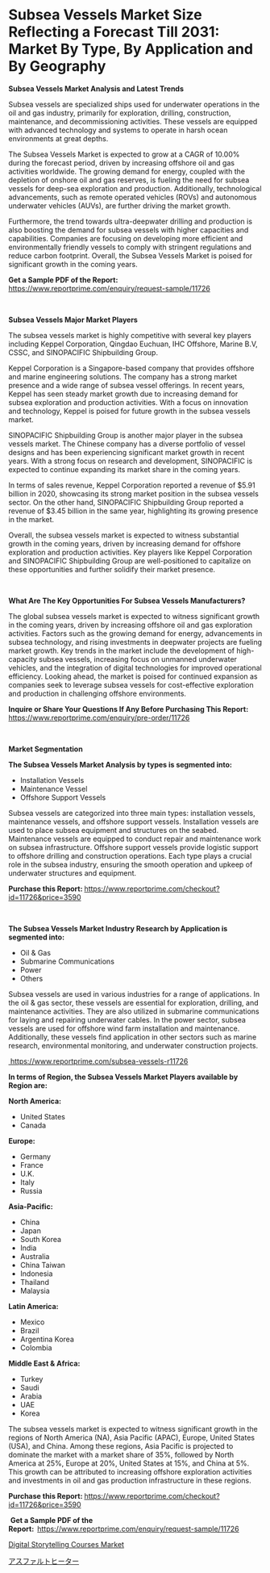 <p><h1>Subsea Vessels Market Size Reflecting a Forecast Till 2031: Market By Type, By Application and By Geography</h1></p><p><strong>Subsea Vessels Market Analysis and Latest Trends</strong></p>
<p><p>Subsea vessels are specialized ships used for underwater operations in the oil and gas industry, primarily for exploration, drilling, construction, maintenance, and decommissioning activities. These vessels are equipped with advanced technology and systems to operate in harsh ocean environments at great depths.</p><p>The Subsea Vessels Market is expected to grow at a CAGR of 10.00% during the forecast period, driven by increasing offshore oil and gas activities worldwide. The growing demand for energy, coupled with the depletion of onshore oil and gas reserves, is fueling the need for subsea vessels for deep-sea exploration and production. Additionally, technological advancements, such as remote operated vehicles (ROVs) and autonomous underwater vehicles (AUVs), are further driving the market growth.</p><p>Furthermore, the trend towards ultra-deepwater drilling and production is also boosting the demand for subsea vessels with higher capacities and capabilities. Companies are focusing on developing more efficient and environmentally friendly vessels to comply with stringent regulations and reduce carbon footprint. Overall, the Subsea Vessels Market is poised for significant growth in the coming years.</p></p>
<p><strong>Get a Sample PDF of the Report:&nbsp;</strong> <a href="https://www.reportprime.com/enquiry/request-sample/11726">https://www.reportprime.com/enquiry/request-sample/11726</a></p>
<p>&nbsp;</p>
<p><strong>Subsea Vessels Major Market Players</strong></p>
<p><p>The subsea vessels market is highly competitive with several key players including Keppel Corporation, Qingdao Euchuan, IHC Offshore, Marine B.V, CSSC, and SINOPACIFIC Shipbuilding Group. </p><p>Keppel Corporation is a Singapore-based company that provides offshore and marine engineering solutions. The company has a strong market presence and a wide range of subsea vessel offerings. In recent years, Keppel has seen steady market growth due to increasing demand for subsea exploration and production activities. With a focus on innovation and technology, Keppel is poised for future growth in the subsea vessels market.</p><p>SINOPACIFIC Shipbuilding Group is another major player in the subsea vessels market. The Chinese company has a diverse portfolio of vessel designs and has been experiencing significant market growth in recent years. With a strong focus on research and development, SINOPACIFIC is expected to continue expanding its market share in the coming years.</p><p>In terms of sales revenue, Keppel Corporation reported a revenue of $5.91 billion in 2020, showcasing its strong market position in the subsea vessels sector. On the other hand, SINOPACIFIC Shipbuilding Group reported a revenue of $3.45 billion in the same year, highlighting its growing presence in the market.</p><p>Overall, the subsea vessels market is expected to witness substantial growth in the coming years, driven by increasing demand for offshore exploration and production activities. Key players like Keppel Corporation and SINOPACIFIC Shipbuilding Group are well-positioned to capitalize on these opportunities and further solidify their market presence.</p></p>
<p>&nbsp;</p>
<p><strong>What Are The Key Opportunities For Subsea Vessels Manufacturers?</strong></p>
<p><p>The global subsea vessels market is expected to witness significant growth in the coming years, driven by increasing offshore oil and gas exploration activities. Factors such as the growing demand for energy, advancements in subsea technology, and rising investments in deepwater projects are fueling market growth. Key trends in the market include the development of high-capacity subsea vessels, increasing focus on unmanned underwater vehicles, and the integration of digital technologies for improved operational efficiency. Looking ahead, the market is poised for continued expansion as companies seek to leverage subsea vessels for cost-effective exploration and production in challenging offshore environments.</p></p>
<p><strong>Inquire or Share Your Questions If Any Before Purchasing This Report:</strong> <a href="https://www.reportprime.com/enquiry/pre-order/11726">https://www.reportprime.com/enquiry/pre-order/11726</a></p>
<p>&nbsp;</p>
<p><strong>Market Segmentation</strong></p>
<p><strong>The Subsea Vessels Market Analysis by types is segmented into:</strong></p>
<p><ul><li>Installation Vessels</li><li>Maintenance Vessel</li><li>Offshore Support Vessels</li></ul></p>
<p><p>Subsea vessels are categorized into three main types: installation vessels, maintenance vessels, and offshore support vessels. Installation vessels are used to place subsea equipment and structures on the seabed. Maintenance vessels are equipped to conduct repair and maintenance work on subsea infrastructure. Offshore support vessels provide logistic support to offshore drilling and construction operations. Each type plays a crucial role in the subsea industry, ensuring the smooth operation and upkeep of underwater structures and equipment.</p></p>
<p><strong>Purchase this Report:&nbsp;</strong><a href="https://www.reportprime.com/checkout?id=11726&price=3590">https://www.reportprime.com/checkout?id=11726&price=3590</a></p>
<p>&nbsp;</p>
<p><strong>The Subsea Vessels Market Industry Research by Application is segmented into:</strong></p>
<p><ul><li>Oil & Gas</li><li>Submarine Communications</li><li>Power</li><li>Others</li></ul></p>
<p><p>Subsea vessels are used in various industries for a range of applications. In the oil & gas sector, these vessels are essential for exploration, drilling, and maintenance activities. They are also utilized in submarine communications for laying and repairing underwater cables. In the power sector, subsea vessels are used for offshore wind farm installation and maintenance. Additionally, these vessels find application in other sectors such as marine research, environmental monitoring, and underwater construction projects.</p></p>
<p><a href="https://www.reportprime.com/subsea-vessels-r11726">&nbsp;https://www.reportprime.com/subsea-vessels-r11726</a></p>
<p><strong>In terms of Region, the Subsea Vessels Market Players available by Region are:</strong></p>
<p>
    <p> <strong> North America: </strong>
        <ul>
            <li>United States</li>
            <li>Canada</li>
        </ul>
        </p> 
    <p> <strong> Europe: </strong>
        <ul>
            <li>Germany</li>
            <li>France</li>
            <li>U.K.</li>
            <li>Italy</li>
            <li>Russia</li>
        </ul>
        </p> 
    <p> <strong> Asia-Pacific: </strong>
        <ul>
            <li>China</li>
            <li>Japan</li>
            <li>South Korea</li>
            <li>India</li>
            <li>Australia</li>
            <li>China Taiwan</li>
            <li>Indonesia</li>
            <li>Thailand</li>
            <li>Malaysia</li>
        </ul>
        </p> 
    <p> <strong> Latin America: </strong>
        <ul>
            <li>Mexico</li>
            <li>Brazil</li>
            <li>Argentina Korea</li>
            <li>Colombia</li>
        </ul>
        </p> 
    <p> <strong> Middle East & Africa: </strong>
        <ul>
            <li>Turkey</li>
            <li>Saudi</li>
            <li>Arabia</li>
            <li>UAE</li>
            <li>Korea</li>
        </ul>
    </p>
    </p>
<p><p>The subsea vessels market is expected to witness significant growth in the regions of North America (NA), Asia Pacific (APAC), Europe, United States (USA), and China. Among these regions, Asia Pacific is projected to dominate the market with a market share of 35%, followed by North America at 25%, Europe at 20%, United States at 15%, and China at 5%. This growth can be attributed to increasing offshore exploration activities and investments in oil and gas production infrastructure in these regions.</p></p>
<p><strong>Purchase this Report: </strong><a href="https://www.reportprime.com/checkout?id=11726&price=3590">https://www.reportprime.com/checkout?id=11726&price=3590</a></p>
<p>&nbsp;<strong>Get a Sample PDF of the Report:&nbsp;&nbsp;</strong><a href="https://www.reportprime.com/enquiry/request-sample/11726">https://www.reportprime.com/enquiry/request-sample/11726</a></p>
<p><strong></strong></p>
<p><p><a href="https://view.publitas.com/reportprime-1/digital-storytelling-courses-market-report-reveals-the-latest-trends-and-growth-opportunities-of-this-market/">Digital Storytelling Courses Market</a></p><p><a href="https://github.com/oqoeusbvpadwjs08/Market-Research-Report-List-2/blob/main/573468369447.md">アスファルトヒーター</a></p></p>